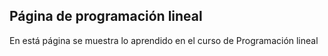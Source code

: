 ## Página de programación lineal

En está página se muestra lo aprendido en el curso de Programación lineal

